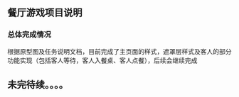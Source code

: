## 餐厅游戏项目说明

### 总体完成情况
根据原型图及任务说明文档，目前完成了主页面的样式，遮罩层样式及客人的部分功能实现（包括客人等待，客人入餐桌、客人点餐），后续会继续完成



## 未完待续。。。。
